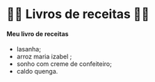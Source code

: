 #  :woman_cook: Livros de receitas :woman_cook:

#### Meu livro de receitas

* lasanha;
* arroz maria izabel ;
* sonho com creme de confeiteiro;
* caldo quenga.